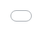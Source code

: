 ```yaml
---
title: Broken Grid
subtitle:
date: 2019-06-08 12:00:00
template: post
category: code sketch
tags:
  - "code sketch"
  - "threejs"
thumbnail: media/code/sketch-6/thumb.jpg
options:
  - hideDesc
slug: "sketch-6"
draft: false
---
```


<style type="text/css">
.resp-iframe {
    position: absolute;
    top: 0;
    left: 0;
    width: 100%;
    height: 100%;
    border: 0;
}
</style>

<div class="threejs-viz-container">
  <iframe id="sketch-6"
      class="resp-iframe"
      title="sketch-6"
      src="/visualizations/viz-broken-grid"
      scrolling="no">
  </iframe>
</div>

See the code at [GitHub](https://github.com/rjsalvadorr/portfolio-v4a/blob/master/src/components/visualizations/broken-grid.js)
